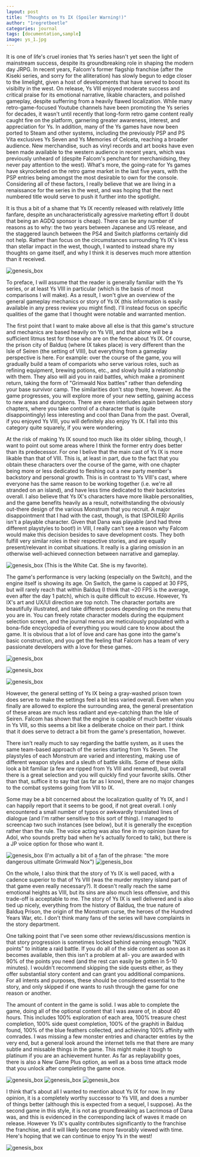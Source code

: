 ```yaml
---
layout: post
title: "Thoughts on Ys IX (Spoiler Warning!)"
author: "1regretbeetle"
categories: journal
tags: [documentation,sample]
image: ys_1.jpg
---
```


It is one of life's cruel ironies that Ys series hasn't
yet seen the light of mainstream success, despite its groundbreaking
role in shaping the modern day JRPG. In recent years,
Falcom's former flagship franchise (after the Kiseki series, and sorry
for the alliteration) 
has slowly begun to edge closer to the limelight, given a host of
developments that have served to boost its visibilty in the west. On release,
Ys VIII enjoyed moderate success and critical praise for its
emotional narrative, likable characters, and polished gameplay, 
despite sufferring from a heavily flawed localization. 
While many retro-game-focused Youtube channels have 
been promoting the Ys series for decades, it wasn't until recently that
long-form retro game content really caught fire on the platform, garnering greater 
awareness, interest, and appreciation for Ys. In addition, many of the Ys games have
now been ported to Steam and other systems, including the previously
PSP and PS Vita exclusives Ys Seven and Ys Memories of Celceta, reaching a
broader audience. New merchandise, such as vinyl records and art books have even
been made available to the western audience in recent years, which was
previously unheard of (despite Falcom's penchant
for merchanidsing, they never pay attention to the west). 
What's more, the going-rate for Ys games have skyrocketed on the retro game market in the
last five years, with the PSP entries being amongst the most desirable
to own for the console. Considering all of these factors, I really
believe that we are living in a renaissance for the series
in the west, and was hoping that the next numbered title would
serve to push it further into the spotlight.

It is thus a bit of a shame that Ys IX recently released 
with relatively little fanfare, despite an uncharacteristically
agressive marketing effort (I doubt that being an AGDQ sponsor is cheap). 
There can be any number of reasons as to
why: the two years between Japanese and US
release, and the staggered launch between the PS4 and Switch platforms
certainly did not help. Rather than focus on the circumstances
surrounding Ys IX's less than stellar impact in the west, though, I
wanted to instead share my thoughts on game itself, and why I think it
is deserves much more attention than it received.       


![genesis_box](/assets/img/ys_start.jpg)

To preface, I will assume that the reader is generally
familiar with the Ys series, or at least Ys VIII in particular (which is
the basis of most comparisons I will make). As
a result, I won't give an overview of the general gameplay mechanics or
story of Ys IX (this information is easily available in any press review
you might find). I'll instead focus on specific qualities of the game
that I thought were notable and warranted mention. 

The first point that I want to make above all else is that this game's
structure and mechanics are based heavily on Ys VIII, and that alone
will be a sufficient litmus test for those who are on the fence about Ys
IX. Of course, the prison city of Balduq (where IX takes place) is very different than the Isle
of Seiren (the setting of VIII), but everything from a gameplay perspective is here.
For example: over the course of the game, you will gradually build a team of
compariots who serve various roles, such as refining equipment, brewing
potions, etc., and slowly build a relationship with them. 
They also will aid you in raid battles, which make a prominent return, taking the
form of "Grimwald Nox battles" rather than defending your base survivor
camp. The similarities don't stop there, however. As the game
progresses, you will explore more of your new setting, gaining
access to new areas and dungeons. There are even interludes again between
story chapters, where you take control of a character that is (quite
disappointingly) less interesting and cool than Dana from the past.
Overall, if you enjoyed Ys VIII, you will definitely also enjoy Ys IX.
I fall into this category quite squarely, if you were wondering.

At the risk of making Ys IX sound too much like its older sibling, though,
I want to point out some areas where I think the former entry does
better than its predecessor. For one I belive that the main cast of Ys
IX is more likable than that of VIII. This is, at least in part, due to
the fact that you obtain these characters over the course of the game,
with one chapter being more or less dedicated to fleshing out a new
party member's backstory and personal growth. This is in contrast to Ys
VIII's cast, where everyone has the same reason to be working together
(i.e. we're all stranded on an island), and have less time dedicated to
their backstories overall. I also believe that Ys IX's
characters have more likable personalities, and the game benefits
heavily as a result, notwithstanding the obviously out-there design of
the various Monstrum that you recruit. A major disappointment that I had
with the cast, though, is that (SPOILER) Aprilis isn't a playable
character. Given that Dana was playable (and had three different
playstyles to boot!) in VIII, I really can't see a reason why Falcom
would make this decision besides to save development costs. They both
fulfill very similar roles in their respective stories, and are equally
present/relevant in combat situations. It really is
a glaring omission in an otherwise well-achieved connection between
narrative and gameplay.

![genesis_box](/assets/img/ys_4.jpg)
(This is the White Cat. She is my favorite).

The game's performance is very lacking (especially on the Switch), 
and the engine itself is
showing its age. On Switch, the game is capped at 30 FPS, but will rarely reach
that within Balduq (I think that ~20 FPS is the average, even after the
day 1 patch), which is quite difficult to excuse. 
However, Ys IX's art and UX/UI direction are top notch. The
character portaits are beautifully illustrated, and take different poses
depending on the menu that you are in. You can freely rotate character
models during the equipment selection screen, and the journal menus are
meticulously populated with a bona-fide encyclopedia of everything you
would care to know about the game. It is obvious that a lot of love and
care has gone into the game's basic construction, and you get the
feeling that Falcom has a team of very passionate developers with a love for these
games.

![genesis_box](/assets/img/ys_5.jpg)

![genesis_box](/assets/img/ys_6.jpg)

![genesis_box](/assets/img/ys_7.jpg)  

However, the general setting of Ys IX being a gray-washed prison town
does serve to make the settings feel a bit less varied overall. Even
when you finally are allowed to explore the surrounding area, the
general presentation of these areas are much less radiant and
eye-catching than the Isle of Seiren. Falcom has shown that the engine
is capable of much better visuals in Ys VIII, so this seems a bit like a
deliberate choice on their part. I think that it does serve to detract
a bit from the game's presentation, however.

There isn't really much to say regarding the battle system, as it uses the
same team-based approach of the series starting from Ys Seven. The
playstyles of each Monstrum are varied and interesting, making use of
different weapon styles and a sleuth of battle skills. Some of these skills look a
bit familiar (a few are ripped from Ys VIII and renamed), but overall
there is a great selection and you will quickly find your favorite
skills. Other than that, suffice it to say that (as far as I know),
there are no major changes to the combat systems going from VIII to IX.  

Some may be a bit concerned about the localization quality of Ys IX, and
I can happily report that it seems to be good, if not great overall. I
only encountered a small number of typos or awkwardly translated lines
of dialogue (and I'm rather sensitive to this sort of thing). I managed
to screencap two such instances (see below), 
but it is generally the exception rather than the rule. The voice acting
was also fine in my opinion (save for Adol, who sounds pretty bad when
he's actually forced to talk), but there is a JP voice option for those
who want it.

![genesis_box](/assets/img/ys_2.jpg)
(I'm actually a bit of a fan of the phrase: "the more dangerous ultimate Grimwald
Nox")
![genesis_box](/assets/img/ys_3.jpg)

On the whole, I also think that the story of Ys IX is well paced, with 
a cadence superior to that of Ys VIII (was the murder mystery island part of
that game even really necessary?). It doesn't really reach the
same emotional heights as VIII, but its sins are also much less offensive,
and this trade-off is acceptable to me. The story of Ys IX is well
delivered and is also tied up nicely, everything from the history of
Balduq, the true nature of Balduq Prison, the origin of the Monstrum
curse, the heroes of the Hundred Years War, etc. I don't think many fans of the
series will have complaints in the story department. 

One talking point that I've seen some other reviews/discussions mention
is that story progression is sometimes locked behind earning enough "NOX points"
to initiate a raid battle. If you do all of the side content as soon as
it becomes available, then this isn't a problem at all- you are awarded
with 90% of the points you need (and the rest can easily be gotten in
5-10 minutes). I wouldn't recommend skipping the side quests either, as
they offer substantial story content and can grant you additional
companions. For all intents and purposes, these should be considered
essential to the story, and only skipped if one wants to rush through
the game for one reason or another. 

The amount of content in the game is solid. I was able to complete the
game, doing all of the optional content that I was aware of, in about 40
hours. This includes 100% exploration of each area, 100% treasure chest
completion, 100% side quest completion, 100% of the graphiti in Balduq
found, 100% of the blue feathers collected, and achieving 
100% affinity with comrades. I was missing a few monster
entries and character entries by the very end, but a general look around
the internet tells me that there are many subtle and missable things in
the game. This might make it tough to platinum if you are an achievement hunter. As far as replayability
goes, there is also a New Game Plus option, as well as a boss time
attack mode that you unlock after completing the game once. 

![genesis_box](/assets/img/ys_prog_1.jpg)
![genesis_box](/assets/img/ys_prog_2.jpg)
![genesis_box](/assets/img/ys_prog_3.jpg)

I think that's about all I wanted to mention about Ys IX for now. In my
opinion, it is a completely worthy successor to Ys VIII, and does a
number of things better (although this is expected from a sequel, I
suppose). As the second game in this style, it is not as groundbreaking
as Lacrimosa of Dana was, and this is evidenced in the corresponding
lack of waves it made on release. However Ys IX's quality contributes
significantly to the franchise
the franchise, and it will likely become more favorably viewed with time. 
Here's hoping that we can continue to enjoy Ys in the west!

![genesis_box](/assets/img/ys_end.jpg)


